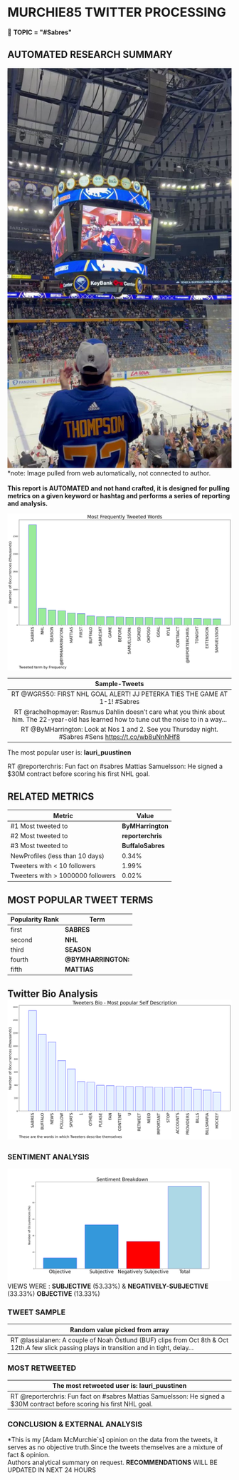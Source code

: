 # MURCHIE85 TWITTER PROCESSING 
&#x1F34E; **TOPIC = "#Sabres"**

## AUTOMATED RESEARCH SUMMARY

![image](assets/2022-10-15hashtagImage.png)*note: Image pulled from web automatically, not connected to author.
<br></br>
<b> This report is AUTOMATED and not hand crafted, it is designed for pulling metrics on a given keyword or hashtag and performs a series of reporting and analysis.</b>



![image](assets/2022-10-15TWEETS.png)



|                **Sample-Tweets**        |
| :-------------: |
| RT @WGR550: FIRST NHL GOAL ALERT! JJ PETERKA TIES THE GAME AT 1-1! #Sabres |
| RT @rachelhopmayer: Rasmus Dahlin doesn’t care what you think about him. The 22-year-old has learned how to tune out the noise to in a way… |
| RT @ByMHarrington: Look at Nos 1 and 2. See you Thursday night. #Sabres #Sens https://t.co/wb8uNnNHf8 |

The most popular user is: **lauri_puustinen**
<div class="alert alert-block alert-danger"> RT @reporterchris: Fun fact on #sabres Mattias Samuelsson: He signed a $30M contract before scoring his first NHL goal.</div>

## RELATED METRICS<br>
| Metric | Value |
| ------------- | ------------- |
| #1 Most tweeted to  | **ByMHarrington** |
| #2 Most tweeted to  | **reporterchris** |
| #3 Most tweeted to  | **BuffaloSabres** |
| NewProfiles (less than 10 days) | 0.34%  |
| Tweeters with < 10 followers  | 1.99%|
| Tweeters with > 1000000 followers  | 0.02%  |



## MOST POPULAR TWEET TERMS 


| Popularity Rank  | Term |
| ------------- | ------------- |
| first  | **SABRES**  |
| second  | **NHL**  |
| third  | **SEASON** |
| fourth  | **@BYMHARRINGTON:**  |
| fifth  | **MATTIAS**  |


## Twitter Bio Analysis![image](assets/2022-10-15BIO.png)
### SENTIMENT ANALYSIS
![image](assets/2022-10-15sentiment.png)
VIEWS WERE : **SUBJECTIVE**  (53.33%) & **NEGATIVELY-SUBJECTIVE** (33.33%) **OBJECTIVE** (13.33%)

### TWEET SAMPLE 
| Random value picked from array |
| ------------- |
|RT @lassialanen: A couple of Noah Östlund (BUF) clips from Oct 8th &amp; Oct 12th.A few slick passing plays in transition and in tight, delay… |

### MOST RETWEETED 

| The most retweeted user is: **lauri_puustinen**  |
| ------------- |
| RT @reporterchris: Fun fact on #sabres Mattias Samuelsson: He signed a $30M contract before scoring his first NHL goal. |

### CONCLUSION & EXTERNAL ANALYSIS

*This is my [Adam McMurchie`s] opinion on the data from the tweets, it serves as no objective truth.Since the tweets themselves are a mixture of fact & opinion.<br>
Authors analytical summary on request.
**RECOMMENDATIONS** WILL BE UPDATED IN NEXT  24 HOURS <br>
